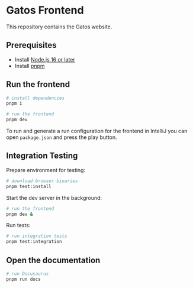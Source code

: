 # Gatos Frontend

This repository contains the Gatos website.

## Prerequisites

- Install [Node.js 16 or later](https://nodejs.org/en/)
- Install [pnpm](https://pnpm.io/installation)

## Run the frontend

```bash
# install dependencies
pnpm i

# run the frontend
pnpm dev
```

To run and generate a run configuration for the frontend in IntelliJ you can open `package.json` and press the play button.

## Integration Testing

Prepare environment for testing:

```bash
# download browser binaries
pnpm test:install
```

Start the dev server in the background:

```bash
# run the frontend
pnpm dev &
```

Run tests:

```bash
# run integration tests
pnpm test:integration
```

## Open the documentation

```bash
# run Docusaurus
pnpm run docs
```
